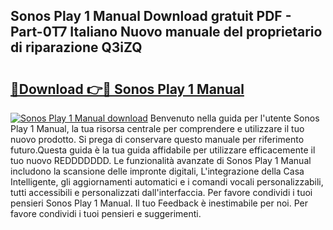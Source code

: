 ## Sonos Play 1 Manual Download gratuit PDF - Part-0T7 Italiano Nuovo manuale del proprietario di riparazione Q3iZQ

# <h2><a href="http://dfbgdq.blite.top/?on=Sonos+Play+1+Manual">🔗Download 👉🔴 Sonos Play 1 Manual</a></h2>

[![Sonos Play 1 Manual download](https://i.imgur.com/lujVjoI.png)](http://dfbgdq.blite.top/?on=Sonos+Play+1+Manual)
Benvenuto nella guida per l'utente Sonos Play 1 Manual, la tua risorsa centrale per comprendere e utilizzare il tuo nuovo prodotto. Si prega di conservare questo manuale per riferimento futuro.Questa guida è la tua guida affidabile per utilizzare efficacemente il tuo nuovo REDDDDDDD. Le funzionalità avanzate di Sonos Play 1 Manual includono la scansione delle impronte digitali, L'integrazione della Casa Intelligente, gli aggiornamenti automatici e i comandi vocali personalizzabili, tutti accessibili e personalizzati dall'interfaccia. Per favore condividi i tuoi pensieri Sonos Play 1 Manual. Il tuo Feedback è inestimabile per noi. Per favore condividi i tuoi pensieri e suggerimenti.
